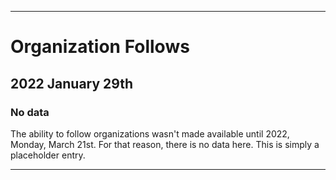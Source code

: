 
***

# Organization Follows

## 2022 January 29th

### No data

The ability to follow organizations wasn't made available until 2022, Monday, March 21st. For that reason, there is no data here. This is simply a placeholder entry.

***
